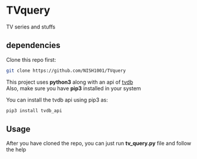 # TVquery
TV series and stuffs

## dependencies

Clone this repo first:  

```bash
git clone https://github.com/NISH1001/TVquery
```

This project uses **python3** along with an api of [tvdb](https://github.com/dbr/tvdb_api)  
Also, make sure you have **pip3** installed in your system

You can install the tvdb api using pip3 as:

```bash
pip3 install tvdb_api
```

## Usage
After you have cloned the repo, you can just run **tv_query.py** file and follow the help
